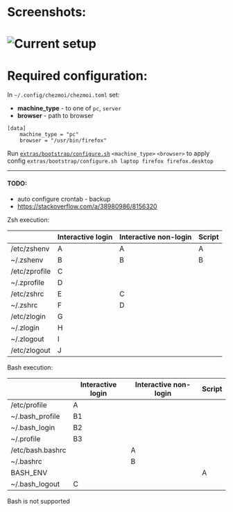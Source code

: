 # Screenshots:

# ![Current setup](https://raw.githubusercontent.com/rozenj/dots/master/extras/scrot/2020-10-25-012729_2560x1440_scrot.png)

# Required configuration:

In `~/.config/chezmoi/chezmoi.toml` set:

- **machine_type** - to one of `pc`, `server`
- **browser** - path to browser

```
[data]
    machine_type = "pc"
    browser = "/usr/bin/firefox"
```

Run [`extras/bootstrap/configure.sh`](extras/bootstrap/configure.sh) `<machine_type>` `<browser>` to
apply config
`extras/bootstrap/configure.sh laptop firefox firefox.desktop`
___

#### TODO:

- auto configure crontab - backup
- https://stackoverflow.com/a/38980986/8156320

Zsh execution:

|  |Interactive login |Interactive non-login|Script|
|-----------------|-----------|-----------|------|
|/etc/zshenv     |    A      |    A      |  A   |
|~/.zshenv       |    B      |    B      |  B   |
|/etc/zprofile   |    C      |           |      |
|~/.zprofile     |    D      |           |      |
|/etc/zshrc      |    E      |    C      |      |
|~/.zshrc        |    F      |    D      |      |
|/etc/zlogin     |    G      |           |      |
|~/.zlogin       |    H      |           |      |
|~/.zlogout      |    I      |           |      |
|/etc/zlogout    |    J      |           |      |

Bash execution:

|  |Interactive login |Interactive non-login|Script|
|-----------------|-----------|-----------|------|
| /etc/profile    |   A       |           |      |
| ~/.bash_profile |   B1      |           |      |
| ~/.bash_login   |   B2      |           |      |
| ~/.profile      |   B3      |           |      |
| /etc/bash.bashrc|           |    A      |      |
| ~/.bashrc       |           |    B      |      |
| BASH_ENV        |           |           |  A   |
| ~/.bash_logout  |    C      |           |      |

Bash is not supported
